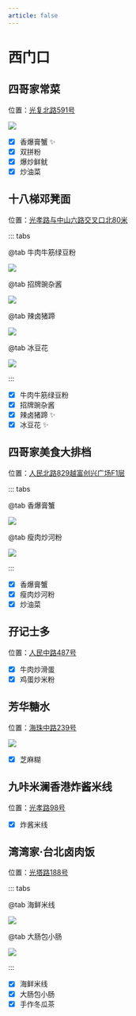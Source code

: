 ```yaml
---
article: false
---
```


# 西门口

## 四哥家常菜

<i class="fa-solid fa-location-dot"></i> 位置：<a href="https://ditu.amap.com/place/B0IAFOBKKV" target="_blank">光复北路591号</a>

![](https://img.sherry4869.com/blog/life/food/china/guangdong/guangzhou/yx/xmk/sgjcc/1.jpg)

- [x] 香爆膏蟹 ✨
- [x] 双拼粉
- [x] 爆炒鲜鱿
- [x] 炒油菜

## 十八梯邓凳面

<i class="fa-solid fa-location-dot"></i> 位置：<a href="https://ditu.amap.com/place/B0LUMU5HS8" target="_blank">光孝路与中山六路交叉口北80米</a>

::: tabs

@tab 牛肉牛筋绿豆粉

![](https://img.sherry4869.com/blog/life/food/china/guangdong/guangzhou/yx/xmk/sbtddm/2.JPEG)

@tab 招牌豌杂酱

![](https://img.sherry4869.com/blog/life/food/china/guangdong/guangzhou/yx/xmk/sbtddm/1.JPEG)

@tab 辣卤猪蹄

![](https://img.sherry4869.com/blog/life/food/china/guangdong/guangzhou/yx/xmk/sbtddm/3.JPEG)

@tab 冰豆花

![](https://img.sherry4869.com/blog/life/food/china/guangdong/guangzhou/yx/xmk/sbtddm/4.JPEG)

:::

- [x] 牛肉牛筋绿豆粉
- [x] 招牌豌杂酱
- [x] 辣卤猪蹄 ✨
- [x] 冰豆花 ✨

## 四哥家美食大排档

<i class="fa-solid fa-location-dot"></i> 位置：<a href="https://ditu.amap.com/place/B0J26R0VL6" target="_blank">人民北路829越富创兴广场F1层</a>

::: tabs

@tab 香爆膏蟹

![](https://img.sherry4869.com/blog/life/food/china/guangdong/guangzhou/yx/xmk/sgms/1.jpg)

@tab 瘦肉炒河粉

![](https://img.sherry4869.com/blog/life/food/china/guangdong/guangzhou/yx/xmk/sgms/2.jpg)

:::

- [x] 香爆膏蟹
- [x] 瘦肉炒河粉
- [x] 炒油菜

## 孖记士多

<i class="fa-solid fa-location-dot"></i> 位置：<a href="https://ditu.amap.com/place/B0H6YA88J0" target="_blank">人民中路487号</a>

- [x] 牛肉炒滑蛋
- [x] 鸡蛋炒米粉

## 芳华糖水

<i class="fa-solid fa-location-dot"></i> 位置：<a href="https://ditu.amap.com/place/B0KB6C9KDY" target="_blank">海珠中路239号</a>

![](https://img.sherry4869.com/blog/life/food/china/guangdong/guangzhou/yx/xmk/fh/1.JPEG)

- [x] 芝麻糊

## 九咔米澜香港炸酱米线

<i class="fa-solid fa-location-dot"></i> 位置：<a href="https://ditu.amap.com/place/B0K1YCDKRR" target="_blank">光孝路98号</a>

- [x] 炸酱米线

## 湾湾家·台北卤肉饭

<i class="fa-solid fa-location-dot"></i> 位置：<a href="https://ditu.amap.com/place/B0KD37S4F2" target="_blank">光塔路188号</a>

::: tabs

@tab 海鲜米线

![](https://img.sherry4869.com/blog/life/food/china/guangdong/guangzhou/yx/xmk/wwj/1.JPEG)

@tab 大肠包小肠

![](https://img.sherry4869.com/blog/life/food/china/guangdong/guangzhou/yx/xmk/wwj/2.JPEG)

:::

- [x] 海鲜米线
- [x] 大肠包小肠
- [x] 手作冬瓜茶